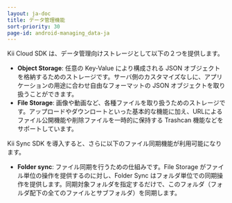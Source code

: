 ```yaml
---
layout: ja-doc
title: データ管理機能
sort-priority: 30
page-id: android-managing_data-ja
---
```

Kii Cloud SDK は、データ管理向けストレージとして以下の２つを提供します。

 * **Object Storage**: 任意の Key-Value により構成される JSON オブジェクトを格納するためのストレージです。サーバ側のカスタマイズなしに、アプリケーションの用途に合わせ自由なフォーマットの JSON オブジェクトを取り扱うことができます。
 * **File Storage**: 画像や動画など、各種ファイルを取り扱うためのストレージです。アップロードやダウンロートといった基本的な機能に加え、URLによるファイル公開機能や削除ファイルを一時的に保持する Trashcan 機能などをサポートしています。

Kii Sync SDK を導入すると、さらに以下のファイル同期機能が利用可能になります。

 * **Folder sync**: ファイル同期を行うための仕組みです。File Storage がファイル単位の操作を提供するのに対し、Folder Sync はフォルダ単位での同期操作を提供します。同期対象フォルダを指定するだけで、このフォルダ（フォルダ配下の全てのファイルとサブフォルダ）を同期します。

